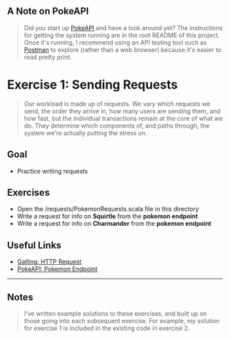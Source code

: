 ## A Note on PokeAPI
> Did you start up [PokeAPI](https://pokeapi.co/) and have a look around yet? The instructions for getting the system running are in the root README of this project. Once it's running, I recommend using an API testing tool such as [Postman](https://www.postman.com/) to explore (rather than a web browser) because it's easier to read pretty print. 

# Exercise 1: Sending Requests
> Our workload is made up of requests. We vary which requests we send, the order they arrive in, how many users are sending them, and how fast, but the individual transactions remain at the core of what we do. They determine which components of, and paths through, the system we're actually putting the stress on.

## Goal
- Practice writing requests

## Exercises
- Open the /requests/PokemonRequests.scala file in this directory
- Write a request for info on **Squirtle** from the **pokemon endpoint**
- Write a request for info on **Charmander** from the **pokemon endpoint**

## Useful Links
- [Gatling: HTTP Request](https://gatling.io/docs/current/http/http_request/?highlight=http%20method)
- [PokeAPI: Pokemon Endpoint](https://pokeapi.co/docs/v2#pokemon)

---
## Notes
> I've written example solutions to these exercises, and built up on those going into each subsequent exercise. For example, my solution for exercise 1 is included in the existing code in exercise 2. 
